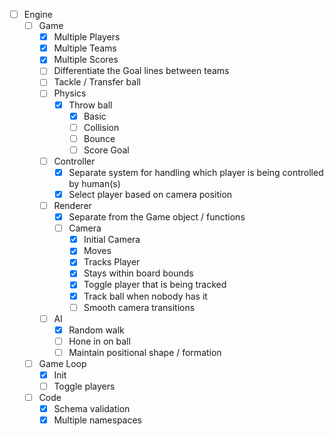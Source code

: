 - [ ] Engine
  - [ ] Game
    - [x] Multiple Players
    - [x] Multiple Teams
    - [x] Multiple Scores
    - [ ] Differentiate the Goal lines between teams
    - [ ] Tackle / Transfer ball
    - [ ] Physics
      - [x] Throw ball
        - [x] Basic
        - [ ] Collision
        - [ ] Bounce
        - [ ] Score Goal
    - [ ] Controller
      - [x] Separate system for handling which player is being controlled by human(s)
      - [x] Select player based on camera position
    - [ ] Renderer
      - [x] Separate from the Game object / functions
      - [ ] Camera
        - [x] Initial Camera
        - [x] Moves
        - [x] Tracks Player
        - [x] Stays within board bounds
        - [x] Toggle player that is being tracked
        - [x] Track ball when nobody has it
        - [ ] Smooth camera transitions
    - [ ] AI
      - [x] Random walk
      - [ ] Hone in on ball
      - [ ] Maintain positional shape / formation
  - [ ] Game Loop
    - [x] Init
    - [ ] Toggle players
  - [ ] Code
    - [x] Schema validation
    - [x] Multiple namespaces
